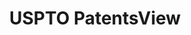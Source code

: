 ---
bigquery: https://console.cloud.google.com/bigquery?p=patents-public-data&d=patentsview&page=dataset
citation: Attribution should be given to PatentsView for use, distribution, or derivative
  works.
code: https://github.com/CSSIP-AIR/PatentsView-Code-Snippets/
contributors: USPTO
cost: None
description: 'PatentsView includes US patent data including raw data (summaries, applications,
  pregrant applications), disambugations of inventors and assignees, and inventor
  gender estimates.  Also foreign priority data, # of figures and sheets, and government
  interest statements.'
documentation: https://patentsview.org/query/builder-faqs
last_edit: Mon, 04 Apr 2022 19:02:57 GMT
location: https://patentsview.org/
maintained_by: USPTO
record_creation_timestamp: 12/2/2020 17:20:46
schema_fields: '[''lname'', ''abstract'', ''rule_47'', ''subsection_id'', ''f102_date'',
  ''latitude'', ''disamb_inventor_id_20190312'', ''series_code'', ''name_first'',
  ''classification_status'', ''level_one'', ''disamb_assignee_id_20200630'', ''num'',
  ''disamb_inventor_id_20191231'', ''id'', ''subclass_id'', ''uuid'', ''disamb_assignee_id_20190820'',
  ''latin_name'', ''subclass'', ''section_id'', ''filename'', ''organization_id'',
  ''disamb_inventor_id_20180528'', ''num_figures'', ''disamb_inventor_id_20201229'',
  ''disamb_assignee_id_20181127'', ''disamb_assignee_id_20190312'', ''disamb_assignee_id_20200929'',
  ''subcategory_id'', ''gi_statement'', ''length'', ''action_date'', ''male'', ''disamb_inventor_id_20170307'',
  ''disamb_inventor_id_20191008'', ''exemplary'', ''num_sheets'', ''contract_award_number'',
  ''disamb_inventor_id_20170808'', ''country_transformed'', ''disamb_inventor_id_20190820'',
  ''application_id'', ''classification_level'', ''fname'', ''category_id'', ''status'',
  ''group_id'', ''state'', ''citation_id'', ''date'', ''lapse_of_patent'', ''organization'',
  ''term_disclaimer'', ''publication_number'', ''disamb_assignee_id_20200331'', ''patent_id'',
  ''designation'', ''disamb_inventor_id_20200929'', ''longitude'', ''latlong'', ''main_group'',
  ''withdrawn'', ''rawinventor_id'', ''country'', ''sequence'', ''type'', ''location_id'',
  ''mainclass_id'', ''disamb_inventor_id_20200630'', ''name'', ''inventor_id'', ''disamb_inventor_id_20181127'',
  ''doctype'', ''group'', ''role'', ''dependent'', ''term_grant'', ''disamb_assignee_id_20191008'',
  ''rawassignee_id'', ''subgroup'', ''classification_value'', ''county'', ''field_title'',
  ''number'', ''_371_date'', ''reldocno'', ''num_claims'', ''sector_title'', ''name_last'',
  ''ipc_class'', ''county_fips'', ''text'', ''term_extension'', ''level_three'', ''classification_data_source'',
  ''doc_type'', ''variety'', ''category'', ''rel_id'', ''_102_date'', ''state_fips'',
  ''relkind'', ''lawyer_id'', ''f371_date'', ''disamb_inventor_id_20171226'', ''title'',
  ''disamb_assignee_id_20191231'', ''male_flag'', ''deceased'', ''attribution_status'',
  ''disamb_inventor_id_20171003'', ''level_two'', ''city'', ''kind'', ''disamb_inventor_id_20200331'',
  ''disclaimer_date'', ''ipc_version_indicator'', ''applicant_type'', ''symbol_position'',
  ''subgroup_id'', ''section'', ''field_id'', ''assignee_id'', ''rawlocation_id'']'
shortname: patentsview
tags:
- disambiguation
- United States
- gender
terms_of_use: Creative Commons Attribution 4.0 International License.
timeframe: 1963-1999
title: USPTO PatentsView
uuid: cf1780b1-e265-4e49-8d1d-83b9cfe0fd9a
---